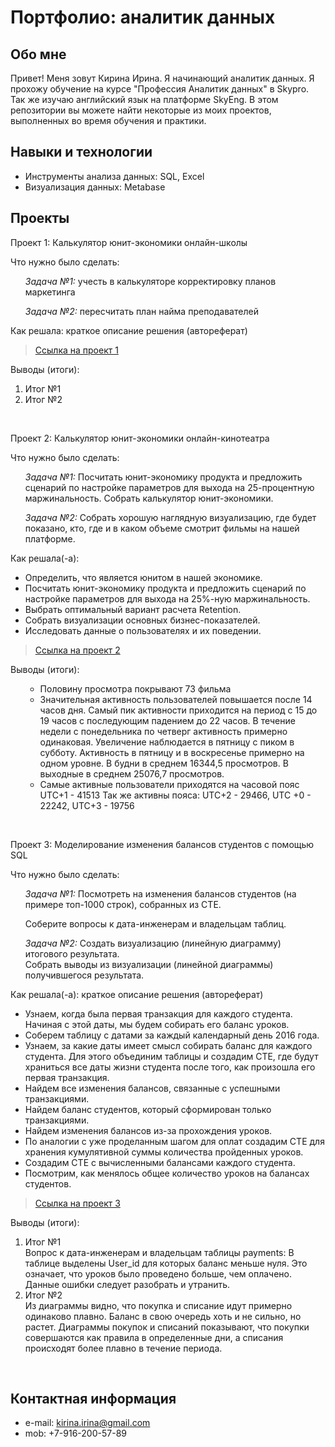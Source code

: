 # Портфолио: аналитик данных

## Обо мне 
Привет! Меня зовут Кирина Ирина. Я начинающий аналитик данных. Я прохожу обучение на курсе "Профессия Аналитик данных" в Skypro. Так же изучаю английский язык на платформе SkyEng. В этом репозитории вы можете найти некоторые из моих проектов, выполненных во время обучения и практики.

## Навыки и технологии
- Инструменты анализа данных: SQL, Excel
- Визуализация данных: Metabase

## Проекты
<p> Проект 1: Калькулятор юнит-экономики онлайн-школы </p>
<p>Что нужно было сделать:<p>
<ol>
<i>Задача №1:</i> учесть в калькуляторе корректировку планов маркетинга
  
<i>Задача №2:</i> пересчитать план найма преподавателей
</ol>
<p>Как решала: краткое описание решения (автореферат)<p>

> <a href="https://github.com/IKirina/IKirina/blob/main/%D0%9F%D1%80%D0%BE%D0%B5%D0%BA%D1%82%201.%20%D0%A1%D0%B1%D0%BE%D1%80%D0%BA%D0%B0%20%D0%BA%D0%B0%D0%BB%D1%8C%D0%BA%D1%83%D0%BB%D1%8F%D1%82%D0%BE%D1%80%D0%B0%20%D1%8E%D0%BD%D0%B8%D1%82-%D1%8D%D0%BA%D0%BE%D0%BD%D0%BE%D0%BC%D0%B8%D0%BA%D0%B8.xlsx">Ссылка на проект 1</a>

<p>Выводы (итоги):<p>
<ol>
  <li>Итог №1</li>
  <li>Итог №2</li>
</ol>
<br> 

<p> Проект 2: Калькулятор юнит-экономики онлайн-кинотеатра</p>
<p>Что нужно было сделать:<p>
<ol>
  <i>Задача №1:</i> Посчитать юнит-экономику продукта и предложить сценарий по настройке параметров для выхода на 25-процентную маржинальность. Собрать калькулятор юнит-экономики.
  
  <i>Задача №2:</i> Собрать хорошую наглядную визуализацию, где будет показано, кто, где и в каком объеме смотрит фильмы на нашей платформе.
</ol>

<p>Как решала(-а): 
  
- Определить, что является юнитом в нашей экономике.
- Посчитать юнит-экономику продукта и предложить сценарий по настройке параметров для выхода на 25%-ную маржинальность.
- Выбрать оптимальный вариант расчета Retention. 
- Собрать визуализации основных бизнес-показателей.
- Исследовать данные о пользователях и их поведении.

> <a href="https://drive.google.com/drive/folders/11HcEeqniyrCMjuwHZ0GLysX0A2SEv-_x](https://github.com/IKirina/IKirina/blob/main/%D0%9F%D1%80%D0%BE%D0%B5%D0%BA%D1%82%202.%D0%9A%D0%B0%D0%BB%D1%8C%D0%BA%D1%83%D0%BB%D1%8F%D1%82%D0%BE%D1%80%20%D1%8E%D0%BD%D0%B8%D1%82-%D1%8D%D0%BA%D0%BE%D0%BD%D0%BE%D0%BC%D0%B8%D0%BA%D0%B8%20%D0%BE%D0%BD%D0%BB%D0%B0%D0%B9%D0%BD-%D0%BA%D0%B8%D0%BD%D0%BE%D1%82%D0%B5%D0%B0%D1%82%D1%80%D0%B0.xlsx">Ссылка на проект 2</a>

 
<p>Выводы (итоги):<p>
<ol>
  
- Половину просмотра покрывают 73 фильма
- Значительная активность пользователей повышается после 14 часов дня. Самый пик активности приходится на период с 15 до 19 часов с последующим падением до 22 часов.
В течение недели с понедельника по четверг активность примерно одинаковая. Увеличение наблюдается в пятницу с пиком в субботу. 
Активность в пятницу и в воскресенье примерно на одном уровне.
В будни в среднем 16344,5 просмотров.
В выходные в среднем 25076,7 просмотров.
- Самые активные пользователи приходятся на часовой пояс UTC+1 - 41513
Так же активны пояса: UTC+2 - 29466, UTC +0 - 22242, UTC+3 - 19756

</ol>
<br> 

<p> Проект 3: Моделирование изменения балансов студентов с помощью SQL</p>
<p>Что нужно было сделать:<p>
<ol>
  <i>Задача №1:</i> Посмотреть на изменения балансов студентов (на примере топ-1000 строк), собранных из CTE. 
  
  Соберите вопросы к дата-инженерам и владельцам таблиц.
  
  <i>Задача №2:</i> Создать визуализацию (линейную диаграмму) итогового результата.  
  Собрать выводы из визуализации (линейной диаграммы) получившегося результата.
</ol>

<p>Как решала(-а): краткое описание решения (автореферат)<p>
  
- Узнаем, когда была первая транзакция для каждого студента. Начиная с этой даты, мы будем собирать его баланс уроков. 
- Соберем таблицу с датами за каждый календарный день 2016 года. 
- Узнаем, за какие даты имеет смысл собирать баланс для каждого студента. Для этого объединим таблицы и создадим CTE, где будут храниться все даты жизни студента после того, как произошла его первая транзакция. 
- Найдем все изменения балансов, связанные с успешными транзакциями. 
- Найдем баланс студентов, который сформирован только транзакциями.
- Найдем изменения балансов из-за прохождения уроков. 
- По аналогии с уже проделанным шагом для оплат создадим CTE для хранения кумулятивной суммы количества пройденных уроков. 
- Создадим CTE с вычисленными балансами каждого студента. 
- Посмотрим, как менялось общее количество уроков на балансах студентов.

> <a href="https://github.com/IKirina/IKirina/blob/main/%D0%9F%D1%80%D0%BE%D0%B5%D0%BA%D1%82%203.%D0%9C%D0%BE%D0%B4%D0%B5%D0%BB%D0%B8%D1%80%D0%BE%D0%B2%D0%B0%D0%BD%D0%B8%D0%B5%20%D0%B8%D0%B7%D0%BC%D0%B5%D0%BD%D0%B5%D0%BD%D0%B8%D1%8F%20%D0%B1%D0%B0%D0%BB%D0%B0%D0%BD%D1%81%D0%BE%D0%B2%20%D1%81%D1%82%D1%83%D0%B4%D0%B5%D0%BD%D1%82%D0%BE%D0%B2%20%D1%81%20%D0%BF%D0%BE%D0%BC%D0%BE%D1%89%D1%8C%D1%8E%20SQL.xlsx">Ссылка на проект 3</a>


  <p>Выводы (итоги):<p>
<ol>
  <li>Итог №1</li> Вопрос к дата-инженерам и владельцам таблицы payments: В таблице выделены User_id для которых баланс меньше нуля. Это означает, что уроков было проведено больше, чем оплачено. Данные ошибки следует разобрать и утранить. 

  <li>Итог №2</li> Из диаграммы видно, что покупка и списание идут примерно одинаково плавно. Баланс в свою очередь хоть и не сильно, но растет. Диаграммы покупок и списаний показывают, что покупки совершаются как правила в определенные дни, а списания происходят более плавно в течение периода.
</ol>

<br> 

## Контактная информация
- e-mail: kirina.irina@gmail.com 
- mob: +7-916-200-57-89

